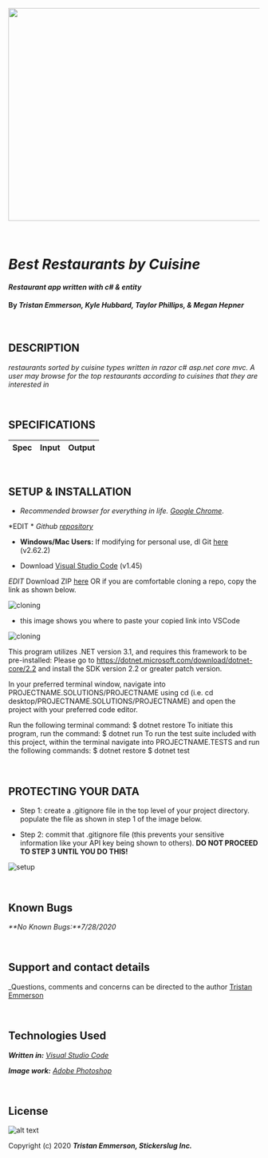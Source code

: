 <p align="center">
  <img width="700" height="426" src="https://coding-assets.s3-us-west-2.amazonaws.com/img/best_restaurants.png">
</p>

<br>

# _Best Restaurants by Cuisine_

#### _Restaurant app written with c# & entity_	

#### By _**Tristan Emmerson, Kyle Hubbard, Taylor Phillips, & Megan Hepner**_

<br>

## **DESCRIPTION**

_restaurants sorted by cuisine types written in razor c# asp.net core mvc. A user may browse for the top restaurants according to cuisines that they are interested in_

<br>

## **SPECIFICATIONS**

| Spec 	| Input 	| Output 	|
|-	|-	|-	|


<br>

## **SETUP & INSTALLATION**

*  _Recommended browser for everything in life. [Google Chrome](https://www.google.com/chrome/)_.

*EDIT *  _Github [repository](https://github.com/.git)_


*  **Windows/Mac Users:** If modifying for personal use, dl Git [here](https://git-scm.com/downloads/) (v2.62.2)

* Download [Visual Studio Code](https://code.visualstudio.com/) (v1.45)

*EDIT* Download ZIP [here](https://github.com/) OR if you are comfortable cloning a repo, copy the link as shown below.

![cloning](https://coding-assets.s3-us-west-2.amazonaws.com/img/clone.gif "How to clone repo")

* this image shows you where to paste your copied link into VSCode

![cloning](https://coding-assets.s3-us-west-2.amazonaws.com/img/clone-github2.gif "Cloning from Github within VSCode")

This program utilizes .NET version 3.1, and requires this framework to be pre-installed:
Please go to https://dotnet.microsoft.com/download/dotnet-core/2.2 and install the SDK version 2.2 or greater patch version.

In your preferred terminal window, navigate into PROJECTNAME.SOLUTIONS/PROJECTNAME using cd (i.e. cd desktop/PROJECTNAME.SOLUTIONS/PROJECTNAME) and open the project with your preferred code editor.

Run the following terminal command: $ dotnet restore
To initiate this program, run the command: $ dotnet run
To run the test suite included with this project, within the terminal navigate into PROJECTNAME.TESTS and run the following commands:
$ dotnet restore
$ dotnet test

<br>

## **PROTECTING YOUR DATA**

* Step 1: create a .gitignore file in the top level of your project directory. populate the file as shown in step 1 of the image below.

* Step 2: commit that .gitignore file (this prevents your sensitive information like your API key being shown to others). **DO NOT PROCEED TO STEP 3 UNTIL YOU DO THIS!**

![setup](https://coding-assets.s3-us-west-2.amazonaws.com/img/readme-image-3.jpg "Set up instructions")

<br>

## **Known Bugs**

_**No Known Bugs:**7/28/2020_

<br>

## **Support and contact details**

_Questions, comments and concerns can be directed to the author [Tristan Emmerson](tristan@stickerslug.com)

<br>

## **Technologies Used**

_**Written in:** [Visual Studio Code](https://code.visualstudio.com/)_

_**Image work:** [Adobe Photoshop](https://www.adobe.com/products/photoshop.html/)_


<br>

## **License**
![alt text][logo]

[logo]: https://img.shields.io/bower/l/bootstrap "MIT License"

Copyright (c) 2020 **_Tristan Emmerson, Stickerslug Inc._**